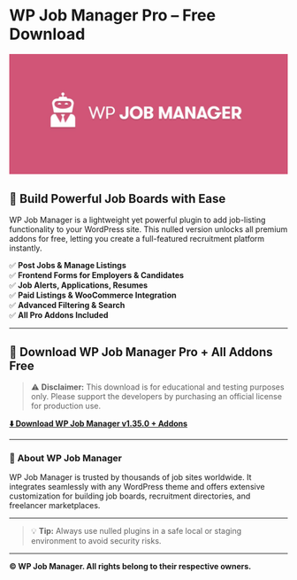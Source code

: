 # WP Job Manager Pro – Free Download

![WP Job Manager](https://github.com/WP-Job-Manager/.github/blob/main/wp_job_manager_plugin.jpg?raw=true)

## 💼 Build Powerful Job Boards with Ease

WP Job Manager is a lightweight yet powerful plugin to add job-listing functionality to your WordPress site. This nulled version unlocks all premium addons for free, letting you create a full-featured recruitment platform instantly.

✅ **Post Jobs & Manage Listings**  
✅ **Frontend Forms for Employers & Candidates**  
✅ **Job Alerts, Applications, Resumes**  
✅ **Paid Listings & WooCommerce Integration**  
✅ **Advanced Filtering & Search**  
✅ **All Pro Addons Included**

---

## 🔗 **Download WP Job Manager Pro + All Addons Free**

> ⚠️ **Disclaimer:** This download is for educational and testing purposes only. Please support the developers by purchasing an official license for production use.

[**⬇️ Download WP Job Manager v1.35.0 + Addons**](https://github.com/wp-job-manager)

---

### 📖 **About WP Job Manager**

WP Job Manager is trusted by thousands of job sites worldwide. It integrates seamlessly with any WordPress theme and offers extensive customization for building job boards, recruitment directories, and freelancer marketplaces.

---

> 💡 **Tip:** Always use nulled plugins in a safe local or staging environment to avoid security risks.

---

**© WP Job Manager. All rights belong to their respective owners.**

